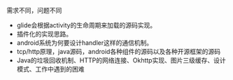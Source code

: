 需求不同，问题不同

* glide会根据activity的生命周期来加载的源码实现。
* 插件化的实现思路。
* android系统为何要设计handler这样的通信机制。
* tcp/http原理，java源码，android各种组件的源码以及各种开源框架的源码
* Java的垃圾回收机制、HTTP的网络连接、Okhttp实现、图片三级缓存、设计模式、工作中遇到的困难



